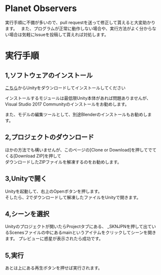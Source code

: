 # Planet Observers

実行手順に不備が多いので、pull requestを送って修正して貰えると大変助かります。  
また、プログラムが正常に動作しない場合や、実行方法がよく分からない場合は気軽にIssueを投稿して貰えれば対処します。

# 実行手順
## 1,ソフトウェアのインストール
[こちら](http://unity3d.com/download)からUnityをダウンロードしてインストールしてください  

インストールするモジュールは最低限Unity本体があれば問題ありませんが、  
Visual Studio 2017 Communityのインストールをお勧めします。

また、モデルの編集ツールとして、別途Blenderのインストールもお勧めします。

## 2,プロジェクトのダウンロード
ほかの方法でも構いませんが、このページの[Clone or Download]を押してでてくる[Download ZIP]を押して  
ダウンロードしたZIPファイルを解凍するのをお勧めします。

## 3,Unityで開く
Unityを起動して、右上のOpenボタンを押します。  
そしたら、2でダウンロードして解凍したファイルをUnityで開きます。  

## 4,シーンを選択
Unityのプロジェクトが開いたらProjectタブにある、
_SKNJPNを押して出ているScenesファイルの中にあるmainというアイテムをクリックしてシーンを開きます。
プレビューに惑星が表示されたら成功です。

## 5,実行
あとは上にある再生ボタンを押せば実行されます。
